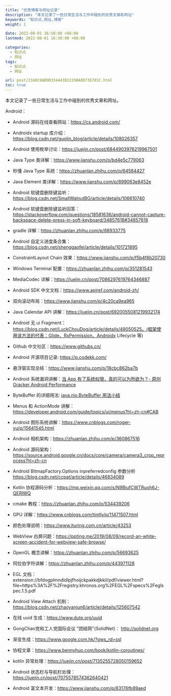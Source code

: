 ```yaml
---
title: "优秀博客与网址记录"
description: "本文记录了一些日常生活与工作中碰到的优秀文章和网址"
keywords: "知识点,网址,博客"
weight: 1

date: 2022-08-01 16:50:00 +08:00
lastmod: 2022-08-01 16:50:00 +08:00

categories:
  - 知识点
  - 网址
tags:
  - 知识点
  - 网址

url: post/2160C8AB9D334443822298A8D73E781C.html
toc: true
---
```


本文记录了一些日常生活与工作中碰到的优秀文章和网址。

<!--More-->

Android：
- Android 源码在线查看网站：https://cs.android.com/
- Androidx startup 库介绍：https://blog.csdn.net/guolin_blog/article/details/108026357
- Android 使用枚举讨论：https://juejin.cn/post/6844903976219967501
- Java Type 类详解：https://www.jianshu.com/p/bd4e5c779063
- 秒懂 Java Type 系统：https://zhuanlan.zhihu.com/p/64584427
- Java Element 类详解：https://www.jianshu.com/p/899063e8452e
- Android 软键盘删除键监听：https://blog.csdn.net/SmallWalnutBG/article/details/106610740
- Android 软键盘删除键监听回答：https://stackoverflow.com/questions/18581636/android-cannot-capture-backspace-delete-press-in-soft-keyboard/34857618#34857618
- gradle 详解：https://zhuanlan.zhihu.com/p/68933775
- Android 自定义进度条合集：https://blog.csdn.net/shenggaofei/article/details/101721895
- ConstraintLayout Chain 效果：https://www.jianshu.com/p/f5b4f8b20730
- Windows Terminal 配置：https://zhuanlan.zhihu.com/p/351281543
- MediaCodec 详解：https://juejin.cn/post/7086297619764346887
- Android SDK 中文文档：https://www.apiref.com/android-zh/
- 双向滚动布局：https://www.jianshu.com/p/4c20ca9ea965
- Java Calendar API 讲解：https://juejin.cn/post/6920055081219932174
- Android 无 ui Fragment：https://blog.csdn.net/LuckChouDog/article/details/48050525。(框架使用该方法的代表：Glide、RxPermission、Androidx Lifecycle 等)
- Github 中文社区：https://www.githubs.cn/
- Android 开源项目记录: https://p.codekk.com/
- 悬浮窗实现总结：https://www.jianshu.com/p/18cbc862ba7b
- Android 系统漏洞讲解：[当 App 有了系统权限，真的可以为所欲为？- 原创 Gracker Android Performance](https://mp.weixin.qq.com/s?__biz=MzIwNTQxMjM5MA==&mid=2247485953&idx=1&sn=1bf621ab1b302cd970ebfb9bf9d91b79&chksm=97300b48a047825eda399934396c4eb6aecb3757ac58845dc17b8571ccec3541aba6ac324994&mpshare=1&scene=1&srcid=03090gTMn0WMwa9xupOJEcTl&sharer_sharetime=1678336106359&sharer_shareid=3e03111671af4cfd3d37a92be8338434&key=883cab9aa4cc6bab18f2ece1270404e2fcbe05a261ec18d1b12fae2429f44c1f6d875bde1756507472a60334e596d0fe071eae0687cfc7fc0e6f13795a65bdcd5e114a6e14a301c8e82f5ca7e018560d0929bc11401a0ba77ba2d1c91f3d5a19ce57944a4909f52176f3ff89c36536f26497ede6507b62014f2b51105c6b50da&ascene=1&uin=MjM2NjMzNTUwNA%3D%3D&devicetype=Windows+10+x64&version=6309001c&lang=zh_CN&countrycode=BJ&exportkey=n_ChQIAhIQ%2Bh%2Fmxgoi5C34BOpCDeSDthL1AQIE97dBBAEAAAAAAApZMYzoDlIAAAAOpnltbLcz9gKNyK89dVj06B71bTHH%2BTx1lOgz2vRR5vml%2FlMMfZO6Wa7oxTpd4HYoWtY74KJ7TCKUhudwPYGc4f8SxViK1s%2F4NCNj%2Bgc2iLEbVXY7j2iYmTdK8vb3bZR3iyK4BImi5Qwn5WmuTyfrRl4IuWvJLFS40UORxgT8lnastyYnVDVi9%2BmR%2BmC33rYV3BZpkU69fRFHA%2Fns7M9lmRqQpgDszQ0x)
- ByteBuffer 的详细用法: [java.nio.ByteBuffer 用法小结](https://blog.csdn.net/mrliuzhao/article/details/89453082)
- Menus 和 ActionMode 讲解：https://developer.android.com/guide/topics/ui/menus?hl=zh-cn#CAB
- Android 图形系统讲解：https://www.cnblogs.com/roger-yu/p/15641545.html
- Android 相机架构：https://zhuanlan.zhihu.com/p/360867516
- Android 源码架构：https://source.android.google.cn/docs/core/camera/camera3_crop_reprocess?hl=zh-cn
- Android BitmapFactory.Options inpreferredconfig 参数分析 https://blog.csdn.net/ccpat/article/details/46834089
- Kotlin 协程源码分析：https://mp.weixin.qq.com/s/N9BiufCWTRuoh6J-QERlWQ

- cmake 教程：https://zhuanlan.zhihu.com/p/534439206

- GPU 详解：https://www.cnblogs.com/timlly/p/11471507.html

- 颜色处理说明：https://www.ituring.com.cn/article/43253

- WebView 白屏问题：https://ppting.me/2019/08/09/record-an-white-screen-accident-for-webview-safe-browse/

- OpenGL 概念讲解：https://zhuanlan.zhihu.com/p/56693625

- 阿拉伯字符讲解：https://zhuanlan.zhihu.com/p/443971128

- EGL 文档：extension://bfdogplmndidlpjfhoijckpakkdjkkil/pdf/viewer.html?file=https%3A%2F%2Fregistry.khronos.org%2FEGL%2Fspecs%2Feglspec.1.5.pdf

- Android View Attach 机制：https://blog.csdn.net/zhaoyanjun6/article/details/125607542

- 在线 uuid 生成：https://www.dute.org/uuid

- GongChan党和工人党国际会议 "团结网"(SolidNet)： http://solidnet.org

- 渐变生成：https://www.google.com.hk/?gws_rd=ssl

- 协程文章：https://www.bennyhuo.com/book/kotlin-coroutines/

- kotlin 异常处理：https://juejin.cn/post/7135255728050159652

- Android 状态栏与导航栏处理：https://juejin.cn/post/7075578574362640421

- Android 富文本开发：https://www.jianshu.com/p/83176fb89aed